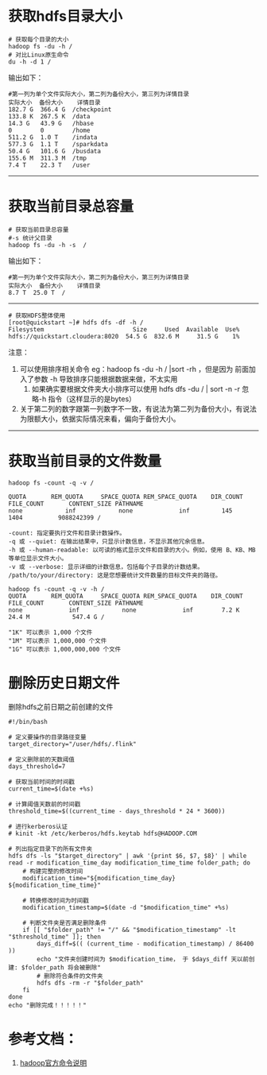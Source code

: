 # 获取hdfs目录大小

```shell
# 获取每个目录的大小
hadoop fs -du -h /
# 对比Linux原生命令
du -h -d 1 /
```
输出如下：
```shell
#第一列为单个文件实际大小，第二列为备份大小，第三列为详情目录
实际大小  备份大小    详情目录
182.7 G  366.4 G  /checkpoint
133.8 K  267.5 K  /data
14.3 G   43.9 G   /hbase
0        0        /home
511.2 G  1.0 T    /indata
577.3 G  1.1 T    /sparkdata
50.4 G   101.6 G  /busdata
155.6 M  311.3 M  /tmp
7.4 T    22.3 T   /user
```
---
# 获取当前目录总容量

```shell
# 获取当前目录总容量
#-s 统计父目录
hadoop fs -du -h -s  /
```
输出如下：
```shell
#第一列为单个文件实际大小，第二列为备份大小，第三列为详情目录
实际大小  备份大小    详情目录
8.7 T  25.0 T  /
```
---
```shell
# 获取HDFS整体使用
[root@quickstart ~]# hdfs dfs -df -h /
Filesystem                         Size     Used  Available  Use%
hdfs://quickstart.cloudera:8020  54.5 G  832.6 M     31.5 G    1% 
```
注意：
1. 可以使用排序相关命令 eg：hadoop fs -du -h / |sort -rh ，但是因为 前面加入了参数 -h 导致排序只能根据数据来做，不太实用
   1. 如果确实要根据文件夹大小排序可以使用 hdfs dfs -du / | sort -n -r 忽略-h 指令（这样显示的是bytes）
1. 关于第二列的数字跟第一列数字不一致，有说法为第二列为备份大小，有说法为限额大小，依据实际情况来看，偏向于备份大小。

---
# 获取当前目录的文件数量

```shell
hadoop fs -count -q -v /

QUOTA       REM_QUOTA     SPACE_QUOTA REM_SPACE_QUOTA    DIR_COUNT   FILE_COUNT       CONTENT_SIZE PATHNAME
none            inf            none             inf         145         1404          9088242399 /

-count: 指定要执行文件和目录计数操作。
-q 或 --quiet: 在输出结果中，只显示计数信息，不显示其他冗余信息。
-h 或 --human-readable: 以可读的格式显示文件和目录的大小。例如，使用 B、KB、MB 等单位显示文件大小。
-v 或 --verbose: 显示详细的计数信息，包括每个子目录的计数结果。
/path/to/your/directory: 这是您想要统计文件数量的目标文件夹的路径。
```

```
hadoop fs -count -q -v -h /
QUOTA       REM_QUOTA     SPACE_QUOTA REM_SPACE_QUOTA    DIR_COUNT   FILE_COUNT       CONTENT_SIZE PATHNAME
none             inf            none             inf        7.2 K       24.4 M            547.4 G /

"1K" 可以表示 1,000 个文件
"1M" 可以表示 1,000,000 个文件
"1G" 可以表示 1,000,000,000 个文件
```



# 删除历史日期文件

删除hdfs之前日期之前创建的文件

```shell
#!/bin/bash
 
# 定义要操作的目录路径变量
target_directory="/user/hdfs/.flink"
 
# 定义删除前的天数阈值
days_threshold=7
 
# 获取当前时间的时间戳
current_time=$(date +%s)
 
# 计算阈值天数前的时间戳
threshold_time=$((current_time - days_threshold * 24 * 3600))
 
# 进行kerberos认证
# kinit -kt /etc/kerberos/hdfs.keytab hdfs@HADOOP.COM
 
# 列出指定目录下的所有文件夹
hdfs dfs -ls "$target_directory" | awk '{print $6, $7, $8}' | while read -r modification_time_day modification_time_time folder_path; do
    # 构建完整的修改时间
    modification_time="${modification_time_day} ${modification_time_time}"
     
    # 转换修改时间为时间戳
    modification_timestamp=$(date -d "$modification_time" +%s)
     
    # 判断文件夹是否满足删除条件
    if [[ "$folder_path" != "/" && "$modification_timestamp" -lt "$threshold_time" ]]; then
        days_diff=$(( (current_time - modification_timestamp) / 86400 ))
        echo "文件夹创建时间为 $modification_time， 于 $days_diff 天以前创建: $folder_path 将会被删除"
        # 删除符合条件的文件夹
        hdfs dfs -rm -r "$folder_path"
    fi
done
echo "删除完成！！！！！"
```

# 参考文档：
1. [hadoop官方命令说明](https://hadoop.apache.org/docs/r3.1.1/hadoop-project-dist/hadoop-common/FileSystemShell.html#du)